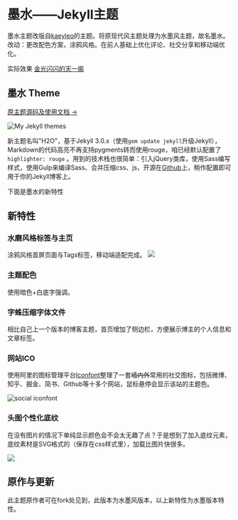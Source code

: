 # 墨水——Jekyll主题
墨水主题改版自[kaeyleo](https://github.com/kaeyleo/jekyll-theme-H2O)的主题。将原现代风主题处理为水墨风主题，故名墨水。改动：更改配色方案，涂鸦风格。在前人基础上优化评论、社交分享和移动端优化。

实际效果
[金光闪闪的天一阁](http://blog.nintheavens.com/)

## 墨水 Theme

[原主题源码及使用文档 →](https://github.com/kaeyleo/jekyll-theme-H2O)

![My Jekyll themes](http://p3sactqby.bkt.clouddn.com/first-page.png)

新主题名叫"H2O"，基于Jekyll 3.0.x（使用```gem update jekyll```升级Jekyll），Markdown的代码高亮不再支持pygments转而使用rouge，咱已经默认配置了 ```highlighter: rouge``` 。用到的技术栈也很简单：引入jQuery类库，使用Sass编写样式，使用Gulp来编译Sass、合并压缩css、js，开源在[Github](https://github.com/kaeyleo/jekyll-theme-H2O)上，稍作配置即可用于你的Jekyll博客上。

下面是墨水的新特性

## 新特性

### 水磨风格标签与主页

涂鸦风格首屏页面与Tags标签，移动端适配完成。
![](http://p3sactqby.bkt.clouddn.com/tags.png)

### 主题配色

使用暗色+白底字强调。

### 字蛛压缩字体文件

相比自己上一个版本的博客主题，首页增加了侧边栏，方便展示博主的个人信息和文章标签。

### 网站ICO

使用阿里的图标管理平台[Iconfont](http://iconfont.cn/)整理了一套<strike>墙内外</strike>常用的社交图标，包括微博、知乎、掘金、简书、Github等十多个网站，鼠标悬停会显示该站的主题色。

![social iconfont](http://on2171g4d.bkt.clouddn.com/jekyll-theme-h2o-snstext.jpg)



### 头图个性化底纹

在没有图片的情况下单纯显示颜色会不会太无趣了点？于是想到了加入底纹元素，底纹素材是SVG格式的（保存在css样式里），加载比图片快很多。

![](http://on2171g4d.bkt.clouddn.com/jekyll-theme-h2o-headerpatterns.jpg)

## 原作与更新

此主题原作者可在fork处见到，此版本为水墨风版本，以上新特性为水墨版本特性。

